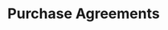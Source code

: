 ---
schema: default
title: Purchase Agreements
organization: Detroit Office of Budget
notes: Open purchase agreements with a value less than $25,000 between the City of Detroit and its' suppliers. Rows with an Agreement Limit of $0 are revenue contracts. A link to the original purchase agreement is provided.
resources:
  - name: Purchase Agreements XML
    url: 'https://data.detroitmi.gov/api/views/sg4v-2cny/rows.xml?accessType=DOWNLOAD'
    format: xml
  - name: Purchase Agreements CSV
    url: 'https://data.detroitmi.gov/api/views/sg4v-2cny/rows.csv?accessType=DOWNLOAD'
    format: csv
  - name: Purchase Agreements JSON
    url: 'https://data.detroitmi.gov/api/views/sg4v-2cny/rows.json?accessType=DOWNLOAD'
    format: json
license: 'http://www.opendefinition.org/licenses/odc-odbl'
category:
  - Budget / Finance
maintainer: City of Detroit
maintainer_email: CityClerk@CityofDetroit.org
---
